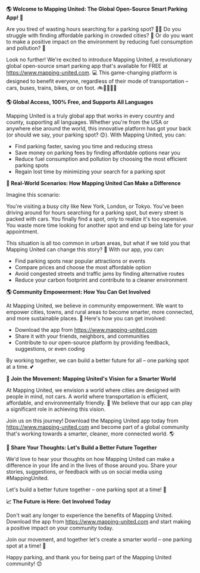 **🌎 Welcome to Mapping United: The Global Open-Source Smart Parking App! 🚀**

Are you tired of wasting hours searching for a parking spot? 🙅‍♂️ Do you struggle with finding affordable parking in crowded cities? 🤑 Or do you want to make a positive impact on the environment by reducing fuel consumption and pollution? 💚

Look no further! We're excited to introduce Mapping United, a revolutionary global open-source smart parking app that's available for FREE at https://www.mapping-united.com. 💻 This game-changing platform is designed to benefit everyone, regardless of their mode of transportation – cars, buses, trains, bikes, or on foot. 🚲🚌🚂🚴‍♀️

**🌎 Global Access, 100% Free, and Supports All Languages**

Mapping United is a truly global app that works in every country and county, supporting all languages. Whether you're from the USA or anywhere else around the world, this innovative platform has got your back (or should we say, your parking spot? 😊). With Mapping United, you can:

* Find parking faster, saving you time and reducing stress
* Save money on parking fees by finding affordable options near you
* Reduce fuel consumption and pollution by choosing the most efficient parking spots
* Regain lost time by minimizing your search for a parking spot

**🌟 Real-World Scenarios: How Mapping United Can Make a Difference**

Imagine this scenario:

You're visiting a busy city like New York, London, or Tokyo. You've been driving around for hours searching for a parking spot, but every street is packed with cars. You finally find a spot, only to realize it's too expensive. You waste more time looking for another spot and end up being late for your appointment.

This situation is all too common in urban areas, but what if we told you that Mapping United can change this story? 🌟 With our app, you can:

* Find parking spots near popular attractions or events
* Compare prices and choose the most affordable option
* Avoid congested streets and traffic jams by finding alternative routes
* Reduce your carbon footprint and contribute to a cleaner environment

**🌎 Community Empowerment: How You Can Get Involved**

At Mapping United, we believe in community empowerment. We want to empower cities, towns, and rural areas to become smarter, more connected, and more sustainable places. 🌿 Here's how you can get involved:

* Download the app from https://www.mapping-united.com
* Share it with your friends, neighbors, and communities
* Contribute to our open-source platform by providing feedback, suggestions, or even coding

By working together, we can build a better future for all – one parking spot at a time. 💕

**🚀 Join the Movement: Mapping United's Vision for a Smarter World**

At Mapping United, we envision a world where cities are designed with people in mind, not cars. A world where transportation is efficient, affordable, and environmentally friendly. 🌟 We believe that our app can play a significant role in achieving this vision.

Join us on this journey! Download the Mapping United app today from https://www.mapping-united.com and become part of a global community that's working towards a smarter, cleaner, more connected world. 🌎

**💬 Share Your Thoughts: Let's Build a Better Future Together**

We'd love to hear your thoughts on how Mapping United can make a difference in your life and in the lives of those around you. Share your stories, suggestions, or feedback with us on social media using #MappingUnited.

Let's build a better future together – one parking spot at a time! 🌟

**📈 The Future is Here: Get Involved Today**

Don't wait any longer to experience the benefits of Mapping United. Download the app from https://www.mapping-united.com and start making a positive impact on your community today.

Join our movement, and together let's create a smarter world – one parking spot at a time! 🌟

Happy parking, and thank you for being part of the Mapping United community! 😊
